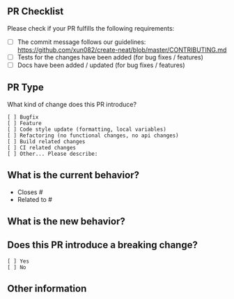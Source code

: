 ## PR Checklist

Please check if your PR fulfills the following requirements:

- [ ] The commit message follows our guidelines: https://github.com/xun082/create-neat/blob/master/CONTRIBUTING.md
- [ ] Tests for the changes have been added (for bug fixes / features)
- [ ] Docs have been added / updated (for bug fixes / features)

## PR Type

What kind of change does this PR introduce?

<!-- Please check the one that applies to this PR using "x". -->

```
[ ] Bugfix
[ ] Feature
[ ] Code style update (formatting, local variables)
[ ] Refactoring (no functional changes, no api changes)
[ ] Build related changes
[ ] CI related changes
[ ] Other... Please describe:
```

## What is the current behavior?

- Closes #<!-- If this PR closes an issue, please include the issue number. -->
- Related to #<!-- If this PR is related to other issues, please include their numbers. -->

## What is the new behavior?

<!-- Please describe the changes this PR makes and why it should be merged. Include any relevant issues it addresses. -->

## Does this PR introduce a breaking change?

```
[ ] Yes
[ ] No
```

<!-- If this PR contains a breaking change, please describe the impact and migration path for existing applications below. -->

## Other information
